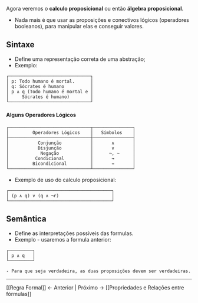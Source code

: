 Agora veremos o **calculo proposicional** ou então **álgebra proposicional**.
- Nada mais é que usar as proposições  e conectivos lógicos (operadores booleanos), para manipular elas e conseguir valores.

## Sintaxe
- Define uma representação correta de uma abstração;
- Exemplo:
```
┌───────────────────────────────┐
│ p: Todo humano é mortal.      │
│ q: Sócrates é humano          │
│ p ∧ q (Todo humano é mortal e │
│     Sócrates é humano)        │
└───────────────────────────────┘
```

#### Alguns Operadores Lógicos
```
┌───────────────────────────────┬───────────────┐
│         Operadores Lógicos    │   Símbolos    │
├───────────────────────────────┼───────────────┤
│           Conjunção           │       ∧       │
│           Disjunção           │       ∨       │
│            Negação            │      ¬, ~     │
│          Condicional          │       →       │
│         Bicondicional         │       ↔       │
└───────────────────────────────┴───────────────┘
```

- Exemplo de uso do calculo proposicional:
```
┌───────────────────────────────────────┐
│ (p ∧ q) ∨ (q ∧ ¬r)                    │
└───────────────────────────────────────┘
```


## Semântica
- Define as interpretações possíveis das formulas.
- Exemplo - usaremos a formula anterior:
```
┌─────────┐
│ p ∧ q   │
└─────────┘

- Para que seja verdadeira, as duas proposições devem ser verdadeiras.
```

---

[[Regra Formal]] <- Anterior | Próximo -> [[Propriedades e Relações entre fórmulas]]